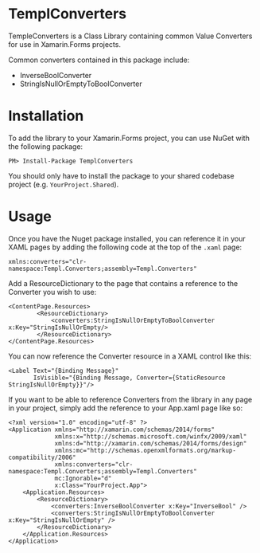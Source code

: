 # TemplConverters

TempleConverters is a Class Library containing common Value Converters for use in Xamarin.Forms projects. 

Common converters contained in this package include:
* InverseBoolConverter
* StringIsNullOrEmptyToBoolConverter

# Installation

To add the library to your Xamarin.Forms project, you can use NuGet with the following package:
	
~~~~
PM> Install-Package TemplConverters
~~~~

You should only have to install the package to your shared codebase project (e.g. `YourProject.Shared`).

# Usage

Once you have the Nuget package installed, you can reference it in your XAML pages by adding the following code at the top of the `.xaml` page:

~~~~
xmlns:converters="clr-namespace:Templ.Converters;assembly=Templ.Converters" 
~~~~

Add a ResourceDictionary to the page that contains a reference to the Converter you wish to use:

~~~~
<ContentPage.Resources>
        <ResourceDictionary>
            <converters:StringIsNullOrEmptyToBoolConverter x:Key="StringIsNullOrEmpty/>
        </ResourceDictionary>
</ContentPage.Resources>
~~~~

You can now reference the Converter resource in a XAML control like this:
~~~~
<Label Text="{Binding Message}"
       IsVisible="{Binding Message, Converter={StaticResource StringIsNullOrEmpty}}"/>
~~~~

If you want to be able to reference Converters from the library in any page in your project, simply add the reference to your App.xaml page like so:

~~~~
<?xml version="1.0" encoding="utf-8" ?>
<Application xmlns="http://xamarin.com/schemas/2014/forms"
             xmlns:x="http://schemas.microsoft.com/winfx/2009/xaml"
             xmlns:d="http://xamarin.com/schemas/2014/forms/design"
             xmlns:mc="http://schemas.openxmlformats.org/markup-compatibility/2006"
             xmlns:converters="clr-namespace:Templ.Converters;assembly=Templ.Converters" 
             mc:Ignorable="d"
             x:Class="YourProject.App">
    <Application.Resources>
        <ResourceDictionary>
            <converters:InverseBoolConverter x:Key="InverseBool" />
            <converters:StringIsNullOrEmptyToBoolConverter x:Key="StringIsNullOrEmpty" />
        </ResourceDictionary>
    </Application.Resources>
</Application>
~~~~
